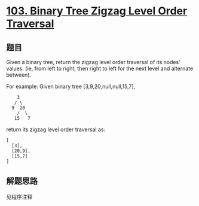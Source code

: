 # [103. Binary Tree Zigzag Level Order Traversal](https://leetcode.com/problems/binary-tree-zigzag-level-order-traversal/)

## 题目
Given a binary tree, return the zigzag level order traversal of its nodes' values. (ie, from left to right, then right to left for the next level and alternate between).

For example:
Given binary tree [3,9,20,null,null,15,7],
```
    3
   / \
  9  20
    /  \
   15   7
```

return its zigzag level order traversal as:
```
[
  [3],
  [20,9],
  [15,7]
]
```
## 解题思路

见程序注释
